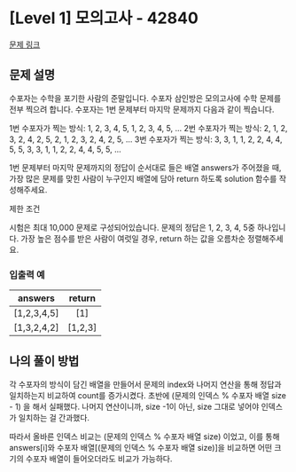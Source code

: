 # [Level 1] 모의고사 - 42840
[문제 링크](https://school.programmers.co.kr/learn/courses/30/lessons/42840)

## 문제 설명
수포자는 수학을 포기한 사람의 준말입니다. 수포자 삼인방은 모의고사에 수학 문제를 전부 찍으려 합니다. 수포자는 1번 문제부터 마지막 문제까지 다음과 같이 찍습니다.

1번 수포자가 찍는 방식: 1, 2, 3, 4, 5, 1, 2, 3, 4, 5, ...
2번 수포자가 찍는 방식: 2, 1, 2, 3, 2, 4, 2, 5, 2, 1, 2, 3, 2, 4, 2, 5, ...
3번 수포자가 찍는 방식: 3, 3, 1, 1, 2, 2, 4, 4, 5, 5, 3, 3, 1, 1, 2, 2, 4, 4, 5, 5, ... 

1번 문제부터 마지막 문제까지의 정답이 순서대로 들은 배열 answers가 주어졌을 때, 가장 많은 문제를 맞힌 사람이 누구인지 배열에 담아 return 하도록 solution 함수를 작성해주세요.

제한 조건

시험은 최대 10,000 문제로 구성되어있습니다.
문제의 정답은 1, 2, 3, 4, 5중 하나입니다.
가장 높은 점수를 받은 사람이 여럿일 경우, return 하는 값을 오름차순 정렬해주세요.


### 입출력 예

|   answers   | return  |
|:-----------:|:-------:|
| [1,2,3,4,5] |   [1]   |
| [1,3,2,4,2] | [1,2,3] |

## 나의 풀이 방법
각 수포자의 방식이 담긴 배열을 만들어서 문제의 index와 나머지 연산을 통해 정답과 일치하는지 비교하여 count를 증가시켰다.
초반에 (문제의 인덱스 % 수포자 배열 size - 1) 을 해서 실패했다. 나머지 연산이니까, size -1이 아닌, size 그대로 넣어야 인덱스가 일치하는 걸 간과했다.

따라서 올바른 인덱스 비교는 (문제의 인덱스 % 수포자 배열 size) 이었고, 이를 통해 answers[i]와 수포자 배열[(문제의 인덱스 % 수포자 배열 size)]을 비교하면
어떤 크기의 수포자 배열이 들어오더라도 비교가 가능하다.